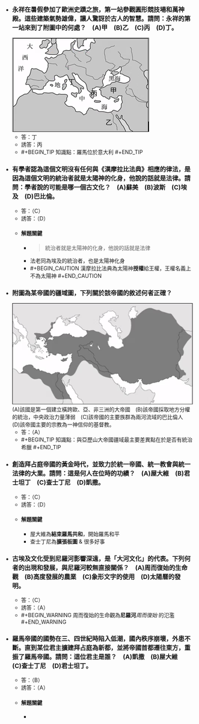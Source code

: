 - ### 永祥在暑假參加了歐洲史蹟之旅，第一站參觀圓形競技場和萬神殿。這些建築氣勢雄偉，讓人驚訝於古人的智慧。請問：永祥的第一站來到了附圖中的何處？　(A)甲　(B)乙　(C)丙　(D)丁。 
  ![image.png](../assets/image_1665386913139_0.png)
	- 答：丁
	- 誘答：丙
	- #+BEGIN_TIP
	  知識點：羅馬位於意大利
	  #+END_TIP
- ### 有學者認為這個文明沒有任何與《漢摩拉比法典》相應的律法，是因為這個文明的統治者就是太陽神的化身，他說的話就是法律。請問：學者說的可能是哪一個古文化？　(A)蘇美　(B)波斯　(C)埃及　(D)巴比倫。 
	- 答：（C）
	- 誘答：（D）
	- #### 解題關鍵
		- > 統治者就是太陽神的化身，他說的話就是法律
		- 法老同為埃及的統治者，也是太陽神化身
		- #+BEGIN_CAUTION
		  漢摩拉比法典為太陽神**授權**給王權，王權名義上不為太陽神
		  #+END_CAUTION
- ### 附圖為某帝國的疆域圖，下列關於該帝國的敘述何者正確？
  ![image.png](../assets/image_1665387413365_0.png) 
  (A)該國是第一個建立橫跨歐、亞、非三洲的大帝國　(B)該帝國採取地方分權的統治，中央政治力量薄弱　(C)該帝國的主要族群為兩河流域的巴比倫人　(D)該帝國主要的宗教為一神信仰的基督教。
	- 答：（A）
	- #+BEGIN_TIP
	  知識點：與亞歷山大帝國疆域最主要差異點在於是否有統治希臘
	  #+END_TIP
- ### 創造拜占庭帝國的黃金時代，並致力於統一帝國、統一教會與統一法律的大業。請問：這是何人在位時的功績？　(A)屋大維　(B)君士坦丁　(C)查士丁尼　(D)凱撒。 
	- 答：（C）
	- 誘答：（D）
	- #### 解題關鍵
		- 屋大維為**結束羅馬共和**，開始羅馬和平
		- 查士丁尼為**擴張板圖** & 很多好事
- ### 古埃及文化受到尼羅河影響深遠，是「大河文化」的代表。下列何者的出現和發展，與尼羅河較無直接關係？　(A)周而復始的生命觀　(B)高度發展的農業　(C)象形文字的使用　(D)太陽曆的發明。 
	- 答：（C）
	- 誘答：（A）
	- #+BEGIN_WARNING
	  周而復始的生命觀為**尼羅河***周而復始* 的氾濫
	  #+END_WARNING
- ### 羅馬帝國的國勢在三、四世紀時陷入低潮，國內秩序崩壞，外患不斷。直到某位君主擴建拜占庭為新都，並將帝國首都遷往東方，重振了羅馬帝國。請問：這位君主是誰？　(A)凱撒　(B)屋大維　(C)查士丁尼　(D)君士坦丁。 
	- 答：（B）
	- 誘答：（A）
	- #### 解題關鍵
		- >